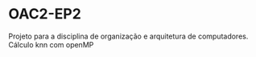 # OAC2-EP2
Projeto para a disciplina de organização e arquitetura de computadores. Cálculo knn com openMP
